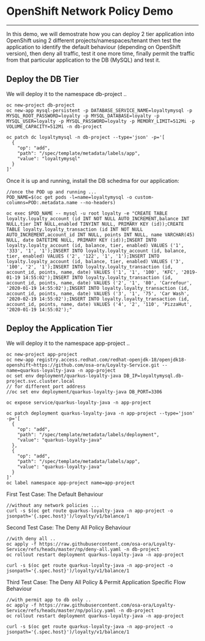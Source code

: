 # OpenShift Network Policy Demo
---

In this demo, we will demostrate how you can deploy 2 tier application into OpenShift using 2 different projects/namespaces/tenant then test the application to identify the default behaviour (depending on OpenShift version), then deny all traffic, test it one more time, finally permit the traffic from that particular application to the DB (MySQL) and test it.

## Deploy the DB Tier

We will deploy it to the namespace db-project ..

```
oc new-project db-project
oc new-app mysql-persistent -p DATABASE_SERVICE_NAME=loyaltymysql -p  MYSQL_ROOT_PASSWORD=loyalty -p MYSQL_DATABASE=loyalty -p MYSQL_USER=loyalty -p MYSQL_PASSWORD=loyalty -p MEMORY_LIMIT=512Mi -p VOLUME_CAPACITY=512Mi -n db-project

oc patch dc loyaltymysql -n db-project --type='json' -p='[
  {
    "op": "add",
    "path": "/spec/template/metadata/labels/app",
    "value": "loyaltymysql"
  }
]'
```

Once it is up and running, install the DB schedma for our application:

```
//once the POD up and running ...
POD_NAME=$(oc get pods -l=name=loyaltymysql -o custom-columns=POD:.metadata.name --no-headers)

oc exec $POD_NAME -- mysql -u root loyalty -e "CREATE TABLE loyalty.loyalty_account (id INT NOT NULL AUTO_INCREMENT,balance INT NULL,tier INT NULL,enabled TINYINT NULL, PRIMARY KEY (id));CREATE TABLE loyalty.loyalty_transaction (id INT NOT NULL AUTO_INCREMENT,account_id INT NULL, points INT NULL, name VARCHAR(45) NULL, date DATETIME NULL, PRIMARY KEY (id));INSERT INTO loyalty.loyalty_account (id, balance, tier, enabled) VALUES ('1', '333', '1', '1');INSERT INTO loyalty.loyalty_account (id, balance, tier, enabled) VALUES ('2', '122', '1', '1');INSERT INTO loyalty.loyalty_account (id, balance, tier, enabled) VALUES ('3', '100', '2', '1');INSERT INTO loyalty.loyalty_transaction (id, account_id, points, name, date) VALUES ('1', '1', '100', 'KFC', '2019-01-19 14:55:02');INSERT INTO loyalty.loyalty_transaction (id, account_id, points, name, date) VALUES ('2', '1', '80', 'Carrefour', '2020-01-19 14:55:02');INSERT INTO loyalty.loyalty_transaction (id, account_id, points, name, date) VALUES ('3', '1', '75', 'Car Wash', '2020-02-19 14:55:02');INSERT INTO loyalty.loyalty_transaction (id, account_id, points, name, date) VALUES ('4', '2', '110', 'PizzaHut', '2020-01-19 14:55:02');"

```

## Deploy the Application Tier

We will deploy it to the namespace app-project ..

```
oc new-project app-project
oc new-app registry.access.redhat.com/redhat-openjdk-18/openjdk18-openshift~https://github.com/osa-ora/Loyalty-Service.git --name=quarkus-loyalty-java -n app-project
oc set env deployment/quarkus-loyalty-java DB_IP=loyaltymysql.db-project.svc.cluster.local
// for different port address
//oc set env deployment/quarkus-loyalty-java DB_PORT=3306

oc expose service/quarkus-loyalty-java -n app-project

oc patch deployment quarkus-loyalty-java -n app-project --type='json' -p='[
  {
    "op": "add",
    "path": "/spec/template/metadata/labels/deployment",
    "value": "quarkus-loyalty-java"
  },
  {
    "op": "add",
    "path": "/spec/template/metadata/labels/app",
    "value": "quarkus-loyalty-java"
  }
]'
oc label namespace app-project name=app-project
```

First Test Case: The Default Behaviour 

```
//without any network policies ...
curl -s $(oc get route quarkus-loyalty-java -n app-project -o jsonpath='{.spec.host}')/loyalty/v1/balance/1

```

Second Test Case: The Deny All Policy Behaviour

```
//with deny all ..
oc apply -f https://raw.githubusercontent.com/osa-ora/Loyalty-Service/refs/heads/master/np/deny-all.yaml -n db-project
oc rollout restart deployment quarkus-loyalty-java -n app-project

curl -s $(oc get route quarkus-loyalty-java -n app-project -o jsonpath='{.spec.host}')/loyalty/v1/balance/1
```

Third Test Case: The Deny All Policy & Permit Application Specific Flow Behaviour

```
//with permit app to db only ..
oc apply -f https://raw.githubusercontent.com/osa-ora/Loyalty-Service/refs/heads/master/np/policy.yaml -n db-project
oc rollout restart deployment quarkus-loyalty-java -n app-project

curl -s $(oc get route quarkus-loyalty-java -n app-project -o jsonpath='{.spec.host}')/loyalty/v1/balance/1

```


